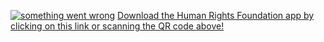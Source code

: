 <a href="https://somier.cc/media/builds/4d7aec4a19ef6a3cd1872a32fe67ffe60531c2d88464b3d9e3c7d58959771047/org.hrf.apk"><img src="https://somier.cc/api/qr-code?text=http%3A%2F%2Fsomier.cc%2Fmedia%2Fbuilds%2F4d7aec4a19ef6a3cd1872a32fe67ffe60531c2d88464b3d9e3c7d58959771047%2Forg.hrf.apk" alt="something went wrong"></a>
<a href="https://somier.cc/media/builds/4d7aec4a19ef6a3cd1872a32fe67ffe60531c2d88464b3d9e3c7d58959771047/org.hrf.apk">Download the Human Rights Foundation app by clicking on this link or scanning the QR code above!</a>
